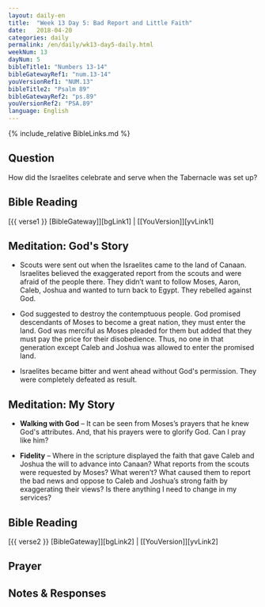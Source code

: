 ```yaml
---
layout: daily-en
title:  "Week 13 Day 5: Bad Report and Little Faith"
date:   2018-04-20
categories: daily
permalink: /en/daily/wk13-day5-daily.html
weekNum: 13
dayNum: 5
bibleTitle1: "Numbers 13-14"
bibleGatewayRef1: "num.13-14"
youVersionRef1: "NUM.13"
bibleTitle2: "Psalm 89"
bibleGatewayRef2: "ps.89"
youVersionRef2: "PSA.89"
language: English
---
```


{% include_relative BibleLinks.md %}

Question
---
How did the Israelites celebrate and serve when the Tabernacle was set up?

Bible Reading
---
[{{ verse1 }} [BibleGateway]][bgLink1] | [[YouVersion]][yvLink1] 

Meditation: God's Story 
---
+ Scouts were sent out when the Israelites came to the land of Canaan. Israelites believed the
exaggerated report from the scouts and were afraid of the people there. They didn’t want to
follow Moses, Aaron, Caleb, Joshua and wanted to turn back to Egypt. They rebelled against
God.

+ God suggested to destroy the contemptuous people. God promised descendants of Moses to
become a great nation, they must enter the land. God was merciful as Moses pleaded for them
but added that they must pay the price for their disobedience. Thus, no one in that generation
except Caleb and Joshua was allowed to enter the promised land.

+ Israelites became bitter and went ahead without God&#39;s permission. They were completely
defeated as result.

Meditation: My Story 
---
+ **Walking with God** – It can be seen from Moses’s prayers that he knew God&#39;s attributes. And,
that his prayers were to glorify God. Can I pray like him?

+ **Fidelity** – Where in the scripture displayed the faith that gave Caleb and Joshua the will to
advance into Canaan? What reports from the scouts were requested by Moses? What weren’t?
What caused them to report the bad news and oppose to Caleb and Joshua’s strong faith by
exaggerating their views? Is there anything I need to change in my services?

Bible Reading
---
[{{ verse2 }} [BibleGateway]][bgLink2] | [[YouVersion]][yvLink2]

Prayer
---

Notes & Responses
---

<p>
